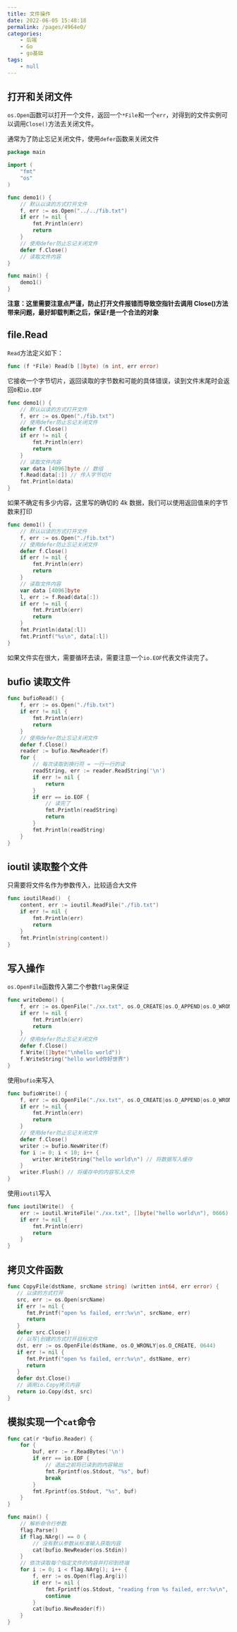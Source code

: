 ```yaml
---
title: 文件操作
date: 2022-06-05 15:48:18
permalink: /pages/4964e0/
categories:
    - 后端
    - Go
    - go基础
tags:
    - null
---
```


## 打开和关闭文件

`os.Open`函数可以打开一个文件，返回一个`*File`和一个`err`，对得到的文件实例可以调用`Close()`方法去关闭文件。

通常为了防止忘记关闭文件，使用`defer`函数来关闭文件

```go
package main

import (
	"fmt"
	"os"
)

func demo1() {
	// 默认以读的方式打开文件
    f, err := os.Open("../../fib.txt")
	if err != nil {
		fmt.Println(err)
		return
	}
    // 使用defer防止忘记关闭文件
	defer f.Close()
	// 读取文件内容
}

func main() {
	demo1()
}

```

**注意：这里需要注意点严谨，防止打开文件报错而导致空指针去调用 Close()方法带来问题，最好卸载判断之后，保证`f`是一个合法的对象**

## file.Read

`Read`方法定义如下：

```go
func (f *File) Read(b []byte) (n int, err error)
```

它接收一个字节切片，返回读取的字节数和可能的具体错误，读到文件末尾时会返回`0`和`io.EOF`

```go
func demo1() {
	// 默认以读的方式打开文件
	f, err := os.Open("./fib.txt")
	// 使用defer防止忘记关闭文件
	defer f.Close()
	if err != nil {
		fmt.Println(err)
		return
	}
	// 读取文件内容
	var data [4096]byte // 数组
	f.Read(data[:]) // 传入字节切片
	fmt.Println(data)
}
```

如果不确定有多少内容，这里写的确切的 4k 数据，我们可以使用返回值来的字节数来打印

```go
func demo1() {
	// 默认以读的方式打开文件
	f, err := os.Open("./fib.txt")
	// 使用defer防止忘记关闭文件
	defer f.Close()
	if err != nil {
		fmt.Println(err)
		return
	}
	// 读取文件内容
	var data [4096]byte
	l, err := f.Read(data[:])
	if err != nil {
		fmt.Println(err)
		return
	}
	fmt.Println(data[:l])
	fmt.Printf("%s\n", data[:l])
}
```

如果文件实在很大，需要循环去读，需要注意一个`io.EOF`代表文件读完了。

## bufio 读取文件

```go
func bufioRead() {
	f, err := os.Open("./fib.txt")
	if err != nil {
		fmt.Println(err)
		return
	}
	// 使用defer防止忘记关闭文件
	defer f.Close()
	reader := bufio.NewReader(f)
	for {
		// 每次读取到换行符 = 一行一行的读
		readString, err := reader.ReadString('\n')
		if err != nil {
			return
		}
		if err == io.EOF {
			// 读完了
			fmt.Println(readString)
			return
		}
		fmt.Println(readString)
	}
}
```

## ioutil 读取整个文件

只需要将文件名作为参数传入，比较适合大文件

```go
func ioutilRead()  {
	content, err := ioutil.ReadFile("./fib.txt")
	if err != nil {
		fmt.Println(err)
		return
	}
	fmt.Println(string(content))
}
```

## 写入操作

`os.OpenFile`函数传入第二个参数`flag`来保证

```go
func writeDemo() {
	f, err := os.OpenFile("./xx.txt", os.O_CREATE|os.O_APPEND|os.O_WRONLY, 0666)
	if err != nil {
		fmt.Println(err)
		return
	}
	// 使用defer防止忘记关闭文件
	defer f.Close()
	f.Write([]byte("\nhello world"))
	f.WriteString("hello world你好世界")
}
```

使用`bufio`来写入

```go
func bufioWrite() {
	f, err := os.OpenFile("./xx.txt", os.O_CREATE|os.O_APPEND|os.O_WRONLY, 0666)
	if err != nil {
		fmt.Println(err)
		return
	}
	// 使用defer防止忘记关闭文件
	defer f.Close()
	writer := bufio.NewWriter(f)
	for i := 0; i < 10; i++ {
		writer.WriteString("hello world\n") // 将数据写入缓存
	}
	writer.Flush() // 将缓存中的内容写入文件
}
```

使用`ioutil`写入

```go
func ioutilWrite()  {
	err := ioutil.WriteFile("./xx.txt", []byte("hello world\n"), 0666)
	if err != nil {
		fmt.Println(err)
		return
	}
}
```

## 拷贝文件函数

```go
func CopyFile(dstName, srcName string) (written int64, err error) {
   // 以读的方式打开
   src, err := os.Open(srcName)
   if err != nil {
      fmt.Printf("open %s failed, err:%v\n", srcName, err)
      return
   }
   defer src.Close()
   // 以写|创建的方式打开目标文件
   dst, err := os.OpenFile(dstName, os.O_WRONLY|os.O_CREATE, 0644)
   if err != nil {
      fmt.Printf("open %s failed, err:%v\n", dstName, err)
      return
   }
   defer dst.Close()
   // 调用io.Copy拷贝内容
   return io.Copy(dst, src)
}
```

## 模拟实现一个`cat`命令

```go
func cat(r *bufio.Reader) {
	for {
		buf, err := r.ReadBytes('\n')
		if err == io.EOF {
			// 退出之前将已读到的内容输出
			fmt.Fprintf(os.Stdout, "%s", buf)
			break
		}
		fmt.Fprintf(os.Stdout, "%s", buf)
	}
}

func main() {
	// 解析命令行参数
	flag.Parse()
	if flag.NArg() == 0 {
		// 没有默认参数从标准输入获取内容
		cat(bufio.NewReader(os.Stdin))
	}
	// 依次读取每个指定文件的内容并打印到终端
	for i := 0; i < flag.NArg(); i++ {
		f, err := os.Open(flag.Arg(i))
		if err != nil {
			fmt.Fprintf(os.Stdout, "reading from %s failed, err:%v\n", flag.Arg(i), err)
			continue
		}
		cat(bufio.NewReader(f))
	}
}
```
